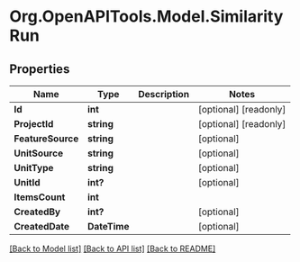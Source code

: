 
# Org.OpenAPITools.Model.SimilarityRun

## Properties

Name | Type | Description | Notes
------------ | ------------- | ------------- | -------------
**Id** | **int** |  | [optional] [readonly] 
**ProjectId** | **string** |  | [optional] [readonly] 
**FeatureSource** | **string** |  | [optional] 
**UnitSource** | **string** |  | [optional] 
**UnitType** | **string** |  | [optional] 
**UnitId** | **int?** |  | [optional] 
**ItemsCount** | **int** |  | 
**CreatedBy** | **int?** |  | [optional] 
**CreatedDate** | **DateTime** |  | [optional] 

[[Back to Model list]](../README.md#documentation-for-models)
[[Back to API list]](../README.md#documentation-for-api-endpoints)
[[Back to README]](../README.md)

